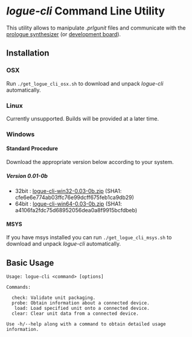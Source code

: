 # *logue-cli* Command Line Utility 

This utility allows to manipulate *.prlgunit* files and communicate with the [prologue synthesizer](http://korg.com/prologue) (or [development board](../../devboards/)).

## Installation

### OSX

Run `./get_logue_cli_osx.sh` to download and unpack *logue-cli* automatically.

### Linux

Currently unsupported. Builds will be provided at a later time.

### Windows

#### Standard Procedure

Download the appropriate version below according to your system.

##### Version 0.01-0b
* 32bit : [logue-cli-win32-0.03-0b.zip](http://cdn.storage.korg.com/korg_SDK/logue-cli-win32-0.03-0b.zip) (SHA1: cfe6e6e774ab03ffc76e99dcff675feb1ca9db29)
* 64bit : [logue-cli-win64-0.03-0b.zip](http://cdn.storage.korg.com/korg_SDK/logue-cli-win64-0.03-0b.zip) (SHA1: a4106fa2fdc75d68952056dea0a8f9915bcfdbeb)

#### MSYS

If you have msys installed you can run `./get_logue_cli_msys.sh` to download and unpack *logue-cli* automatically.


## Basic Usage

```
Usage: logue-cli <command> [options]

Commands:

  check: Validate unit packaging.
  probe: Obtain information about a connected device.
   load: Load specified unit onto a connected device.
  clear: Clear unit data from a connected device.

Use -h/--help along with a command to obtain detailed usage information.
```

 

